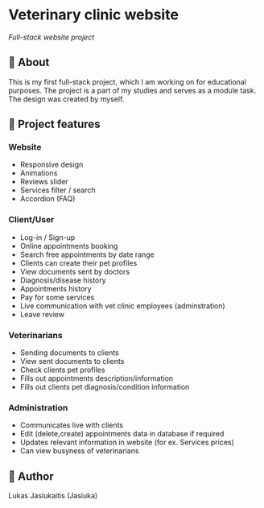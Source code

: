 # Veterinary clinic website

_Full-stack website project_

## 📌 About

This is my first full-stack project, which I am working on for educational purposes. The project is a part of my studies and serves as a module task.
The design was created by myself.

## 🎯 Project features

### Website

- Responsive design
- Animations
- Reviews slider
- Services filter / search
- Accordion (FAQ)

### Client/User

- Log-in / Sign-up
- Online appointments booking
- Search free appointments by date range
- Clients can create their pet profiles
- View documents sent by doctors
- Diagnosis/disease history
- Appointments history
- Pay for some services
- Live communication with vet clinic employees (adminstration)
- Leave review

### Veterinarians

- Sending documents to clients
- View sent documents to clients
- Check clients pet profiles
- Fills out appointments description/information
- Fills out clients pet diagnosis/condition information

### Administration

- Communicates live with clients
- Edit (delete,create) appointments data in database if required
- Updates relevant information in website (for ex. Services prices)
- Can view busyness of veterinarians

## 👤 Author

Lukas Jasiukaitis (Jasiuka)
